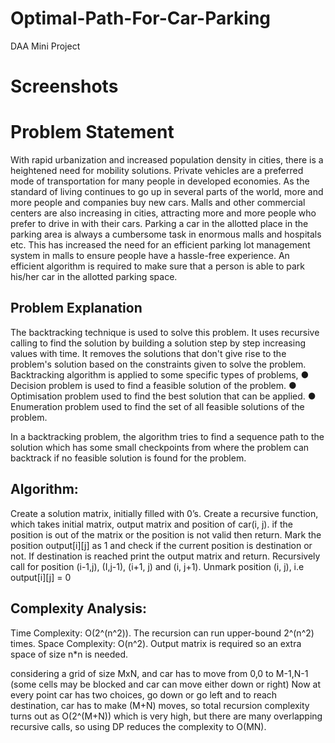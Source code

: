 # Optimal-Path-For-Car-Parking
DAA Mini Project

# Screenshots



# Problem Statement

With rapid urbanization and increased population density in cities, there
is a heightened need for mobility solutions. Private vehicles are a preferred
mode of transportation for many people in developed economies. As the
standard of living continues to go up in several parts of the world, more and
more people and companies buy new cars. Malls and other commercial
centers are also increasing in cities, attracting more and more people who
prefer to drive in with their cars. Parking a car in the allotted place in the
parking area is always a cumbersome task in enormous malls and
hospitals etc. This has increased the need for an efficient parking lot
management system in malls to ensure people have a hassle-free experience.
An efficient algorithm is required to make sure that a person is able to park
his/her car in the allotted parking space.

## Problem Explanation 

The backtracking technique is used to solve this problem. It uses
recursive calling to find the solution by building a solution step by step
increasing values with time. It removes the solutions that don't give rise to
the problem's solution based on the constraints given to solve the problem.
Backtracking algorithm is applied to some specific types of problems,
● Decision problem is used to find a feasible solution of the
problem.
● Optimisation problem used to find the best solution that can be
applied.
● Enumeration problem used to find the set of all feasible
solutions of the problem.

In a backtracking problem, the algorithm tries to find a sequence path to
the solution which has some small checkpoints from where the problem
can backtrack if no feasible solution is found for the problem.


## Algorithm:

Create a solution matrix, initially filled with 0’s.
Create a recursive function, which takes initial matrix, output matrix and
position of car(i, j).
if the position is out of the matrix or the position is not valid then return.
Mark the position output[i][j] as 1 and check if the current position is
destination or not. If destination is reached print the output matrix and
return.
Recursively call for position (i-1,j), (I,j-1), (i+1, j) and (i, j+1).
Unmark position (i, j), i.e output[i][j] = 0

## Complexity Analysis:

Time Complexity: O(2^(n^2)).
The recursion can run upper-bound 2^(n^2) times.
Space Complexity: O(n^2).
Output matrix is required so an extra space of size n*n is needed.

considering a grid of size MxN, and car has to move from 0,0 to M-1,N-1
(some cells may be blocked and car can move either down or right)
Now at every point car has two choices, go down or go left and to reach
destination, car has to make (M+N) moves, so total recursion complexity
turns out as O(2^(M+N)) which is very high, but there are many overlapping
recursive calls, so using DP reduces the complexity to O(MN).



